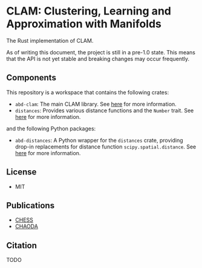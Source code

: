 # CLAM: Clustering, Learning and Approximation with Manifolds

The Rust implementation of CLAM.

As of writing this document, the project is still in a pre-1.0 state.
This means that the API is not yet stable and breaking changes may occur frequently.

## Components

This repository is a workspace that contains the following crates:

- `abd-clam`: The main CLAM library. See [here](crates/abd-clam/README.md) for more information.
- `distances`: Provides various distance functions and the `Number` trait. See [here](crates/distances/README.md) for more information.

and the following Python packages:

- `abd-distances`: A Python wrapper for the `distances` crate, providing drop-in replacements for distance function `scipy.spatial.distance`. See [here](python/distances/README.md) for more information.

## License

- MIT

## Publications

- [CHESS](https://arxiv.org/abs/1908.08551)
- [CHAODA](https://arxiv.org/abs/2103.11774)

## Citation

TODO
